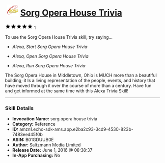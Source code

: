 # &nbsp;<img src="skill_icon" alt="Sorg Opera House Trivia icon" width="36"> [Sorg Opera House Trivia](http://alexa.amazon.com/#skills/amzn1.echo-sdk-ams.app.e2ba2c93-3cd9-4530-823b-7483eed45f0b)
![5 stars](../../images/ic_star_black_18dp_1x.png)![5 stars](../../images/ic_star_black_18dp_1x.png)![5 stars](../../images/ic_star_black_18dp_1x.png)![5 stars](../../images/ic_star_black_18dp_1x.png)![5 stars](../../images/ic_star_black_18dp_1x.png) 1

To use the Sorg Opera House Trivia skill, try saying...

* *Alexa, Start Sorg Opera House Trivia*

* *Alexa, Open Sorg Opera House Trivia*

* *Alexa, Run Sorg Opera House Trivia*

The Sorg Opera House in Middletown, Ohio is MUCH more than a beautiful building; it Is a living representation of the people, events, and history that have moved through it over the course of more than a century. Have fun and get informed at the same time with this Alexa Trivia Skill!

***

### Skill Details

* **Invocation Name:** sorg opera house trivia
* **Category:** Reference
* **ID:** amzn1.echo-sdk-ams.app.e2ba2c93-3cd9-4530-823b-7483eed45f0b
* **ASIN:** B01GDUUB0E
* **Author:** Saltzmann Media Limited
* **Release Date:** June 1, 2016 @ 08:38:37
* **In-App Purchasing:** No
